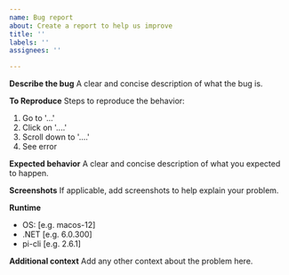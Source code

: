 ```yaml
---
name: Bug report
about: Create a report to help us improve
title: ''
labels: ''
assignees: ''

---
```


**Describe the bug**
A clear and concise description of what the bug is.

**To Reproduce**
Steps to reproduce the behavior:
1. Go to '...'
2. Click on '....'
3. Scroll down to '....'
4. See error

**Expected behavior**
A clear and concise description of what you expected to happen.

**Screenshots**
If applicable, add screenshots to help explain your problem.

**Runtime**
 - OS: [e.g. macos-12]
 - .NET [e.g. 6.0.300]
 - pi-cli [e.g. 2.6.1]

**Additional context**
Add any other context about the problem here.
